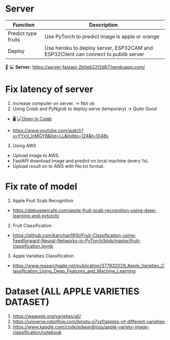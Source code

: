 # Server
| Function | Description |
|----------|-------------|
| Predict type fruits | Use PyTorch to predict image is apple or orange |
| Deploy   | Use heroku to deploy server, ESP32CAM and ESP32Client can connect to publib server |

:link: :computer: **Server:** https://server-fastapi-2b0eb22f2d67.herokuapp.com/

# Fix latency of server
1. increase computer on server. -> Not ok
2. Using Colab and PyNgrok to deploy serve (temporary) -> Quite Good
- 🖥️ [![Open In Colab](https://colab.research.google.com/assets/colab-badge.svg)](https://colab.research.google.com/drive/1Ufo8iX-KTeOn11CYhyvI60IpBDCuAWG3?usp=sharing)

- https://www.youtube.com/watch?v=YYxV_InMGY8&list=LL&index=124&t=1048s
3. Using AWS
- Upload image to AWS.
- FastAPI download Image and predict on local machine (every 1s).
- Upload result on to AWS with file.txt format.

# Fix rate of model
1. Apple Fruit Scab Recognition
- https://debuggercafe.com/apple-fruit-scab-recognition-using-deep-learning-and-pytorch/
2. Fruit Classification
- https://github.com/kanchan1910/Fruit-Classification-using-Feedforward-Neural-Networks-in-PyTorch/blob/master/fruit-classification.ipynb
3. Apple Varieties Classification 
- https://www.researchgate.net/publication/377932029_Apple_Varieties_Classification_Using_Deep_Features_and_Machine_Learning

# Dataset (ALL APPLE VARIETIES DATASET)
1. https://waapple.org/varieties/all/
2. https://universe.roboflow.com/bmstu-o7yzf/apples-of-different-varieties
3. https://www.kaggle.com/code/edwardjross/apple-variety-image-classification/notebook

